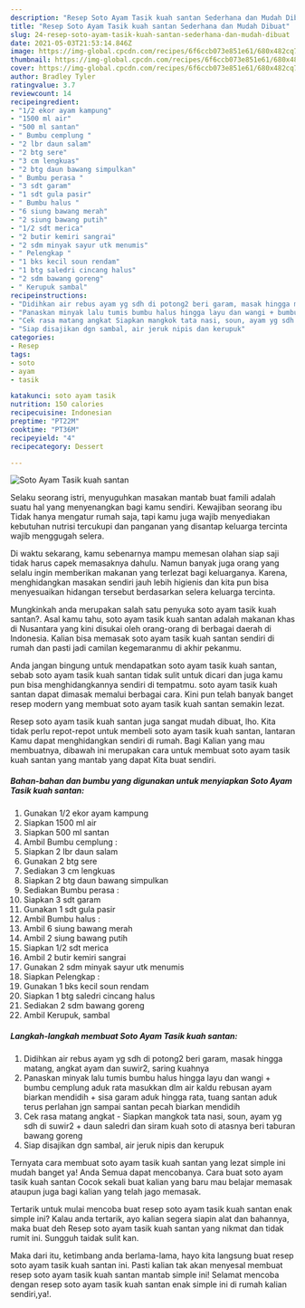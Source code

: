 ```yaml
---
description: "Resep Soto Ayam Tasik kuah santan Sederhana dan Mudah Dibuat"
title: "Resep Soto Ayam Tasik kuah santan Sederhana dan Mudah Dibuat"
slug: 24-resep-soto-ayam-tasik-kuah-santan-sederhana-dan-mudah-dibuat
date: 2021-05-03T21:53:14.846Z
image: https://img-global.cpcdn.com/recipes/6f6ccb073e851e61/680x482cq70/soto-ayam-tasik-kuah-santan-foto-resep-utama.jpg
thumbnail: https://img-global.cpcdn.com/recipes/6f6ccb073e851e61/680x482cq70/soto-ayam-tasik-kuah-santan-foto-resep-utama.jpg
cover: https://img-global.cpcdn.com/recipes/6f6ccb073e851e61/680x482cq70/soto-ayam-tasik-kuah-santan-foto-resep-utama.jpg
author: Bradley Tyler
ratingvalue: 3.7
reviewcount: 14
recipeingredient:
- "1/2 ekor ayam kampung"
- "1500 ml air"
- "500 ml santan"
- " Bumbu cemplung "
- "2 lbr daun salam"
- "2 btg sere"
- "3 cm lengkuas"
- "2 btg daun bawang simpulkan"
- " Bumbu perasa "
- "3 sdt garam"
- "1 sdt gula pasir"
- " Bumbu halus "
- "6 siung bawang merah"
- "2 siung bawang putih"
- "1/2 sdt merica"
- "2 butir kemiri sangrai"
- "2 sdm minyak sayur utk menumis"
- " Pelengkap "
- "1 bks kecil soun rendam"
- "1 btg saledri cincang halus"
- "2 sdm bawang goreng"
- " Kerupuk sambal"
recipeinstructions:
- "Didihkan air rebus ayam yg sdh di potong2 beri garam, masak hingga matang, angkat ayam dan suwir2, saring kuahnya"
- "Panaskan minyak lalu tumis bumbu halus hingga layu dan wangi + bumbu cemplung aduk rata masukkan dlm air kaldu rebusan ayam biarkan mendidih + sisa garam aduk hingga rata, tuang santan aduk terus perlahan jgn sampai santan pecah biarkan mendidih"
- "Cek rasa matang angkat Siapkan mangkok tata nasi, soun, ayam yg sdh di suwir2 + daun saledri dan siram kuah soto di atasnya beri taburan bawang goreng"
- "Siap disajikan dgn sambal, air jeruk nipis dan kerupuk"
categories:
- Resep
tags:
- soto
- ayam
- tasik

katakunci: soto ayam tasik 
nutrition: 150 calories
recipecuisine: Indonesian
preptime: "PT22M"
cooktime: "PT36M"
recipeyield: "4"
recipecategory: Dessert

---
```



![Soto Ayam Tasik kuah santan](https://img-global.cpcdn.com/recipes/6f6ccb073e851e61/680x482cq70/soto-ayam-tasik-kuah-santan-foto-resep-utama.jpg)

Selaku seorang istri, menyuguhkan masakan mantab buat famili adalah suatu hal yang menyenangkan bagi kamu sendiri. Kewajiban seorang ibu Tidak hanya mengatur rumah saja, tapi kamu juga wajib menyediakan kebutuhan nutrisi tercukupi dan panganan yang disantap keluarga tercinta wajib menggugah selera.

Di waktu  sekarang, kamu sebenarnya mampu memesan olahan siap saji tidak harus capek memasaknya dahulu. Namun banyak juga orang yang selalu ingin memberikan makanan yang terlezat bagi keluarganya. Karena, menghidangkan masakan sendiri jauh lebih higienis dan kita pun bisa menyesuaikan hidangan tersebut berdasarkan selera keluarga tercinta. 



Mungkinkah anda merupakan salah satu penyuka soto ayam tasik kuah santan?. Asal kamu tahu, soto ayam tasik kuah santan adalah makanan khas di Nusantara yang kini disukai oleh orang-orang di berbagai daerah di Indonesia. Kalian bisa memasak soto ayam tasik kuah santan sendiri di rumah dan pasti jadi camilan kegemaranmu di akhir pekanmu.

Anda jangan bingung untuk mendapatkan soto ayam tasik kuah santan, sebab soto ayam tasik kuah santan tidak sulit untuk dicari dan juga kamu pun bisa menghidangkannya sendiri di tempatmu. soto ayam tasik kuah santan dapat dimasak memalui berbagai cara. Kini pun telah banyak banget resep modern yang membuat soto ayam tasik kuah santan semakin lezat.

Resep soto ayam tasik kuah santan juga sangat mudah dibuat, lho. Kita tidak perlu repot-repot untuk membeli soto ayam tasik kuah santan, lantaran Kamu dapat menghidangkan sendiri di rumah. Bagi Kalian yang mau membuatnya, dibawah ini merupakan cara untuk membuat soto ayam tasik kuah santan yang mantab yang dapat Kita buat sendiri.

<!--inarticleads1-->

##### Bahan-bahan dan bumbu yang digunakan untuk menyiapkan Soto Ayam Tasik kuah santan:

1. Gunakan 1/2 ekor ayam kampung
1. Siapkan 1500 ml air
1. Siapkan 500 ml santan
1. Ambil  Bumbu cemplung :
1. Siapkan 2 lbr daun salam
1. Gunakan 2 btg sere
1. Sediakan 3 cm lengkuas
1. Siapkan 2 btg daun bawang simpulkan
1. Sediakan  Bumbu perasa :
1. Siapkan 3 sdt garam
1. Gunakan 1 sdt gula pasir
1. Ambil  Bumbu halus :
1. Ambil 6 siung bawang merah
1. Ambil 2 siung bawang putih
1. Siapkan 1/2 sdt merica
1. Ambil 2 butir kemiri sangrai
1. Gunakan 2 sdm minyak sayur utk menumis
1. Siapkan  Pelengkap :
1. Gunakan 1 bks kecil soun rendam
1. Siapkan 1 btg saledri cincang halus
1. Sediakan 2 sdm bawang goreng
1. Ambil  Kerupuk, sambal




<!--inarticleads2-->

##### Langkah-langkah membuat Soto Ayam Tasik kuah santan:

1. Didihkan air rebus ayam yg sdh di potong2 beri garam, masak hingga matang, angkat ayam dan suwir2, saring kuahnya
1. Panaskan minyak lalu tumis bumbu halus hingga layu dan wangi + bumbu cemplung aduk rata masukkan dlm air kaldu rebusan ayam biarkan mendidih + sisa garam aduk hingga rata, tuang santan aduk terus perlahan jgn sampai santan pecah biarkan mendidih
1. Cek rasa matang angkat - Siapkan mangkok tata nasi, soun, ayam yg sdh di suwir2 + daun saledri dan siram kuah soto di atasnya beri taburan bawang goreng
1. Siap disajikan dgn sambal, air jeruk nipis dan kerupuk




Ternyata cara membuat soto ayam tasik kuah santan yang lezat simple ini mudah banget ya! Anda Semua dapat mencobanya. Cara buat soto ayam tasik kuah santan Cocok sekali buat kalian yang baru mau belajar memasak ataupun juga bagi kalian yang telah jago memasak.

Tertarik untuk mulai mencoba buat resep soto ayam tasik kuah santan enak simple ini? Kalau anda tertarik, ayo kalian segera siapin alat dan bahannya, maka buat deh Resep soto ayam tasik kuah santan yang nikmat dan tidak rumit ini. Sungguh taidak sulit kan. 

Maka dari itu, ketimbang anda berlama-lama, hayo kita langsung buat resep soto ayam tasik kuah santan ini. Pasti kalian tak akan menyesal membuat resep soto ayam tasik kuah santan mantab simple ini! Selamat mencoba dengan resep soto ayam tasik kuah santan enak simple ini di rumah kalian sendiri,ya!.

